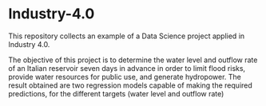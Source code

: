 # Industry-4.0
This repository collects an example of a Data Science project applied in Industry 4.0. 

The objective of this project is to determine the water level and outflow rate of an Italian reservoir seven days in advance in order to limit flood risks, provide water resources for public use, and generate hydropower.
The result obtained are two regression models capable of making the required predictions, for the different targets (water level and outflow rate)
